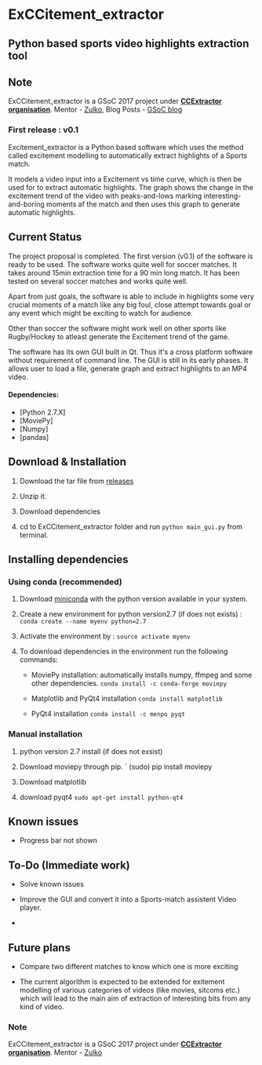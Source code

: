 # ExCCitement_extractor

## Python based sports video highlights extraction tool 

## Note

ExCCitement_extractor is a GSoC 2017 project under [**CCExtractor organisation**](http://ccextractor.org/).
Mentor - [Zulko](https://github.com/Zulko),
Blog Posts - [GSoC blog](http://www.medium.com/@siddharthjindal)

### First release : v0.1

Excitement_extractor is a Python based software which uses the method called excitement modelling to automatically extract highlights of a Sports match.

It models a video input into a Excitement vs time curve, which is then be used for to extract automatic highlights. The graph shows the change in the excitement trend of the video with peaks-and-lows marking interesting-and-boring moments af the match and then uses this graph to generate automatic highlights. 

## Current Status 

The project proposal is completed. The first version (v0.1) of the software is ready to be used. 
The software works quite well for soccer matches. It takes around 15min extraction time for a 90 min long match. It has been tested on several soccer matches and works quite well. 

Apart from just goals, the software is able to include in highlights some very crucial moments of a match like any big foul, close attempt towards goal or any event which might be exciting to watch for audience.

Other than soccer the software might work well on other sports like Rugby/Hockey to atleast generate the Excitement trend of the game.

The software has its own GUI built in Qt. Thus it's a cross platform software without requirement of command line. 
The GUI is still in its early phases. It allows user to load a file, generate graph and extract highlights to an MP4 video.




#### Dependencies:
* [Python 2.7.X]
* [MoviePy]
* [Numpy]
* [pandas]

## Download & Installation

1. Download the tar file from [releases]()

2. Unzip it.

3. Download dependencies 

4. cd to ExCCitement_extractor folder and run `python main_gui.py` from terminal.

## Installing dependencies

### Using conda (recommended)

1. Download [miniconda](https://conda.io/miniconda.html) with the python version available in your system.

2. Create a new environment for python version2.7 (if does not exists) :  
` conda create --name myenv python=2.7 `

3. Activate the environment by :
` source activate myenv `

4. To download dependencies in the environment run the following commands:

	* MoviePy installation: automatically installs numpy, ffmpeg and some other dependencies.
	` conda install -c conda-forge moviepy `

	* Matplotlib and PyQt4 installation
	` conda install matplotlib `

	* PyQt4 installation
	` conda install -c menpo pyqt `

### Manual installation

1. python version 2.7 install (if does not exsist)

2. Download moviepy through pip.
` (sudo) pip install moviepy

3. Download matplotlib

4. download pyqt4
` sudo apt-get install python-qt4 `




## Known issues 

* Progress bar not shown

## To-Do (Immediate work)

* Solve known issues

* Improve the GUI and convert it into a Sports-match assistent Video player.

* 

## Future plans
* Compare two different matches to know which one is more exciting

* The current algorithm is expected to be extended for exitement modelling of various categories of videos (like movies, sitcoms etc.) which will lead to the main aim of extraction of interesting bits from any kind of video.

### Note

ExCCitement_extractor is a GSoC 2017 project under [**CCExtractor organisation**](http://ccextractor.org/).
Mentor - [Zulko](https://github.com/Zulko)


